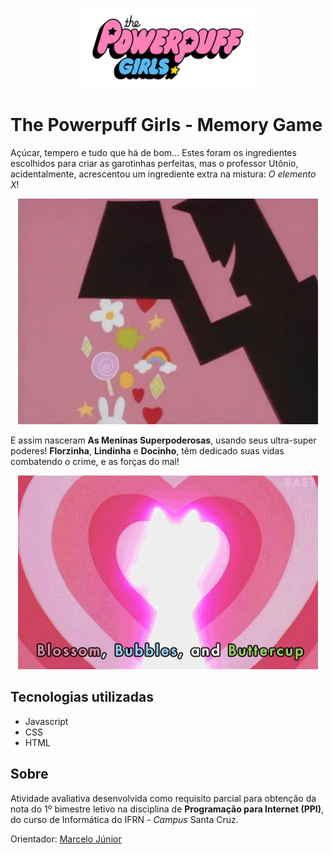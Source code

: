 <p align="center">
    <img src="./svg/logo.svg" height="128">
</p>

# The Powerpuff Girls - Memory Game

Açúcar, tempero e tudo que há de bom... Estes foram os ingredientes escolhidos para criar as garotinhas perfeitas, mas o professor Utônio, acidentalmente, acrescentou um ingrediente extra na mistura: *O elemento X*! 

<p align="center">
    <img src="./assets/professor-utonium.gif" width="480" height="361">
</p>

E assim nasceram **As Meninas Superpoderosas**, usando seus ultra-super poderes!
**Florzinha**, **Lindinha** e **Docinho**, têm dedicado suas vidas combatendo o crime, e as forças do mal!

<p align="center">
    <img src="./assets/ppg.gif" width="480" height="310">
</p>

## Tecnologias utilizadas
- Javascript
- CSS
- HTML

## Sobre

Atividade avaliativa desenvolvida como requisito parcial para obtenção da nota do 1º bimestre letivo na disciplina de **Programação para Internet (PPI)**, do curso de Informática do IFRN - *Campus* Santa Cruz.

Orientador: [Marcelo Júnior](https://github.com/MimMarcelo)
 
